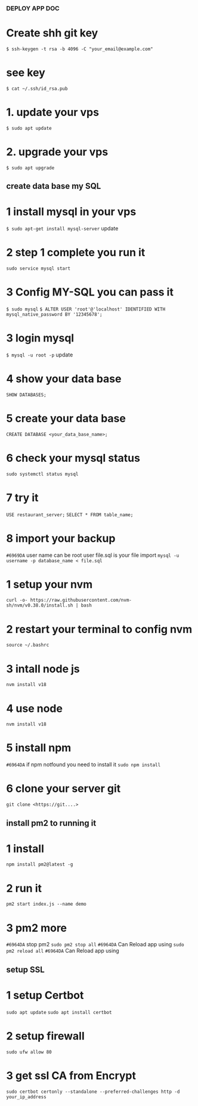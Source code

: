 ### DEPLOY APP DOC ###
# Create shh git key
`$ ssh-keygen -t rsa -b 4096 -C "your_email@example.com"` 
# see key
`$ cat ~/.ssh/id_rsa.pub` 


# 1. update your vps
`$ sudo apt update`

# 2. upgrade your vps
`$ sudo apt upgrade` 

## create data base my SQL
# 1 install mysql in your vps
`$ sudo apt-get install mysql-server`
update

# 2 step 1 complete you run it
`sudo service mysql start`

# 3 Config MY-SQL you can pass it
`$ sudo mysql`
`$ ALTER USER 'root'@'localhost' IDENTIFIED WITH mysql_native_password BY '12345678';`

# 3 login mysql
`$ mysql -u root -p`
update

# 4 show your data base
`SHOW DATABASES;`

# 5 create your data base
`CREATE DATABASE <your_data_base_name>;`

# 6 check your mysql status
`sudo systemctl status mysql`

# 7 try it 
`USE restaurant_server;`
`SELECT * FROM table_name;`

# 8 import your backup 
`#6969DA` user name can be root user file.sql is your file import
`mysql -u username -p database_name < file.sql`

# 1 setup your nvm 
`curl -o- https://raw.githubusercontent.com/nvm-sh/nvm/v0.38.0/install.sh | bash`

# 2 restart your terminal to config nvm
`source ~/.bashrc`

# 3 intall node js
`nvm install v18`

# 4 use node
`nvm install v18`

# 5 install npm 
`#6964DA` if npm notfound you need to install it
`sudo npm install`

# 6 clone your server git
`git clone <https://git....>`


## install pm2 to running it
# 1 install
`npm install pm2@latest -g`

# 2 run it
`pm2 start index.js --name demo`

# 3 pm2 more
`#6964DA` stop pm2
`sudo pm2 stop all`
`#6964DA` Can Reload app using
`sudo pm2 reload all`
`#6964DA` Can Reload app using


## setup SSL 
# 1 setup Certbot
`sudo apt update`
`sudo apt install certbot`

# 2 setup firewall
`sudo ufw allow 80`

# 3 get ssl CA from Encrypt
`sudo certbot certonly --standalone --preferred-challenges http -d your_ip_address`



